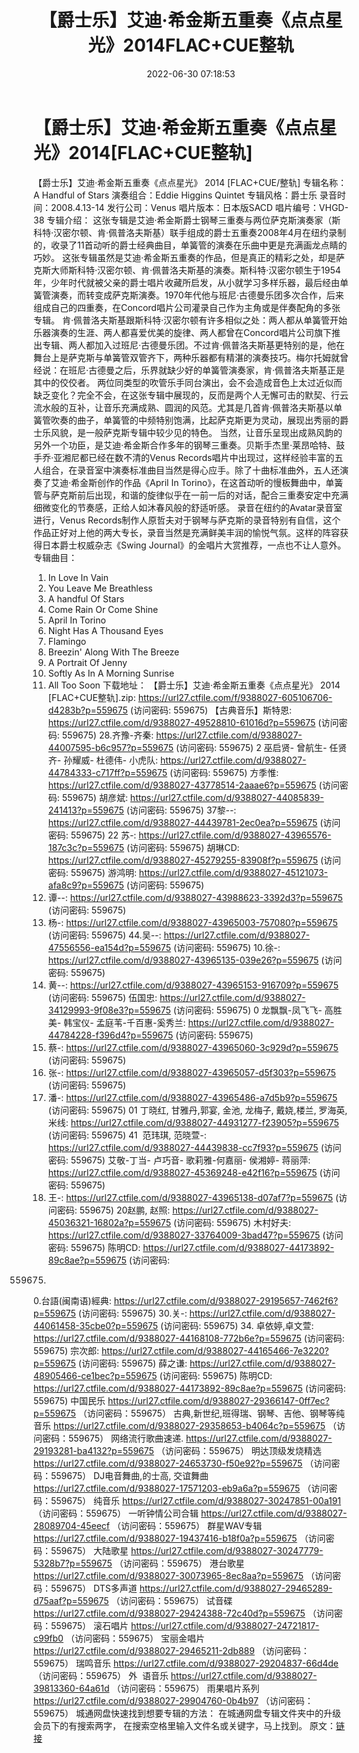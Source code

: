 ﻿---
title: 【爵士乐】艾迪·希金斯五重奏《点点星光》2014FLAC+CUE整轨
date: 2022-06-30 07:18:53
categories: 古典音乐、新世纪、纯音雅乐
tags: 纯音雅乐
---
# 【爵士乐】艾迪·希金斯五重奏《点点星光》2014[FLAC+CUE整轨]

【爵士乐】艾迪·希金斯五重奏《点点星光》 2014
[FLAC+CUE/整轨]
专辑名称：A Handful of
Stars
演奏组合：Eddie Higgins
Quintet
专辑风格：爵士乐
录音时间：2008.4.13-14
发行公司：Venus
唱片版本：日本版SACD
唱片编号：VHGD-38
专辑介绍：
这张专辑是艾迪·希金斯爵士钢琴三重奏与两位萨克斯演奏家（斯科特·汉密尔顿、肯·佩普洛夫斯基）联手组成的爵士五重奏2008年4月在纽约录制的，收录了11首动听的爵士经典曲目，单簧管的演奏在乐曲中更是充满画龙点睛的巧妙。
这张专辑虽然是艾迪·希金斯五重奏的作品，但是真正的精彩之处，却是萨克斯大师斯科特·汉密尔顿、肯·佩普洛夫斯基的演奏。斯科特·汉密尔顿生于1954年，少年时代就被父亲的爵士唱片收藏所启发，从小就学习多样乐器，最后经由单簧管演奏，而转变成萨克斯演奏。1970年代他与班尼·古德曼乐团多次合作，后来组成自己的四重奏，在Concord唱片公司灌录自己作为主角或是伴奏配角的多张专辑。
肯·佩普洛夫斯基跟斯科特·汉密尔顿有许多相似之处：两人都从单簧管开始乐器演奏的生涯、两人都喜爱优美的旋律、两人都曾在Concord唱片公司旗下推出专辑、两人都加入过班尼·古德曼乐团。不过肯·佩普洛夫斯基更特别的是，他在舞台上是萨克斯与单簧管双管齐下，两种乐器都有精湛的演奏技巧。梅尔托姆就曾经说：在班尼·古德曼之后，乐界就缺少好的单簧管演奏家，肯·佩普洛夫斯基正是其中的佼佼者。
两位同类型的吹管乐手同台演出，会不会造成音色上太过近似而缺乏变化？完全不会，在这张专辑中展现的，反而是两个人无懈可击的默契、行云流水般的互补，让音乐充满成熟、圆润的风范。尤其是几首肯·佩普洛夫斯基以单簧管吹奏的曲子，单簧管的中频特别饱满，比起萨克斯更为灵动，展现出秀丽的爵士乐风貌，是一般萨克斯专辑中较少见的特色。
当然，让音乐呈现出成熟风韵的另外一个功臣，是艾迪·希金斯合作多年的钢琴三重奏。贝斯手杰里·莱昂哈特、鼓手乔·亚湘尼都已经在数不清的Venus
Records唱片中出现过，这样经验丰富的五人组合，在录音室中演奏标准曲目当然是得心应手。除了十曲标准曲外，五人还演奏了艾迪·希金斯创作的作品《April
In
Torino》，在这首动听的慢板舞曲中，单簧管与萨克斯前后出现，和谐的旋律似乎在一前一后的对话，配合三重奏安定中充满细微变化的节奏感，正给人如沐春风般的舒适听感。
录音在纽约的Avatar录音室进行，Venus
Records制作人原哲夫对于钢琴与萨克斯的录音特别有自信，这个作品正好对上他的两大专长，录音当然是充满鲜美丰润的愉悦气氛。这样的阵容获得日本爵士权威杂志《Swing
Journal》的金唱片大赏推荐，一点也不让人意外。
专辑曲目：
01. In Love In
Vain
02. You Leave Me
Breathless
03. A handful Of
Stars
04. Come Rain Or Come
Shine
05. April In
Torino
06. Night Has A Thousand
Eyes
07. Flamingo
08. Breezin' Along With The
Breeze
09. A Portrait Of
Jenny
10. Softly As In A Morning
Sunrise
11. All Too Soon
下载地址：
【爵士乐】艾迪·希金斯五重奏《点点星光》 2014 [FLAC+CUE整轨].zip: https://url27.ctfile.com/f/9388027-605106706-d4283b?p=559675
(访问密码: 559675)
【古典音乐】斯特恩: https://url27.ctfile.com/d/9388027-49528810-61016d?p=559675
(访问密码: 559675)
28.齐豫-齐秦: https://url27.ctfile.com/d/9388027-44007595-b6c957?p=559675
(访问密码: 559675)
2 巫启贤- 曾航生- 任贤齐- 孙耀威- 杜德伟- 小虎队: https://url27.ctfile.com/d/9388027-44784333-c717ff?p=559675
(访问密码: 559675)
方季惟: https://url27.ctfile.com/d/9388027-43778514-2aaae6?p=559675
(访问密码: 559675)
胡彦斌: https://url27.ctfile.com/d/9388027-44085839-241413?p=559675
(访问密码: 559675)
37黎--: https://url27.ctfile.com/d/9388027-44439781-2ec0ea?p=559675
(访问密码: 559675)
22 苏-: https://url27.ctfile.com/d/9388027-43965576-187c3c?p=559675
(访问密码: 559675)
胡琳CD: https://url27.ctfile.com/d/9388027-45279255-83908f?p=559675
(访问密码: 559675)
游鸿明: https://url27.ctfile.com/d/9388027-45121073-afa8c9?p=559675
(访问密码: 559675)
24. 谭--: https://url27.ctfile.com/d/9388027-43988623-3392d3?p=559675
(访问密码: 559675)
06. 杨-: https://url27.ctfile.com/d/9388027-43965003-757080?p=559675
(访问密码: 559675)
44.吴--: https://url27.ctfile.com/d/9388027-47556556-ea154d?p=559675
(访问密码: 559675)
10.徐-: https://url27.ctfile.com/d/9388027-43965135-039e26?p=559675
(访问密码: 559675)
15. 黄--: https://url27.ctfile.com/d/9388027-43965153-916709?p=559675
(访问密码: 559675)
伍国忠: https://url27.ctfile.com/d/9388027-34129993-9f08e3?p=559675
(访问密码: 559675)
0 龙飘飘-凤飞飞- 高胜美- 韩宝仪- 孟庭苇-千百惠-奚秀兰: https://url27.ctfile.com/d/9388027-44784228-f396d4?p=559675
(访问密码: 559675)
07. 蔡-: https://url27.ctfile.com/d/9388027-43965060-3c929d?p=559675
(访问密码: 559675)
03. 张-: https://url27.ctfile.com/d/9388027-43965057-d5f303?p=559675
(访问密码: 559675)
20. 潘-: https://url27.ctfile.com/d/9388027-43965486-a7d5b9?p=559675
(访问密码: 559675)
01 丁晓红, 甘雅丹,郭宴, 金池, 龙梅子, 戴娆,楼兰, 罗海英,米线: https://url27.ctfile.com/d/9388027-44931277-f23905?p=559675
(访问密码: 559675)
41  范玮琪, 范晓萱-: https://url27.ctfile.com/d/9388027-44439838-cc7f93?p=559675
(访问密码: 559675)
艾敬-丁当- 卢巧音- 歌莉雅-何嘉丽- 侯湘婷- 蒋丽萍: https://url27.ctfile.com/d/9388027-45369248-e42f16?p=559675
(访问密码: 559675)
11. 王-: https://url27.ctfile.com/d/9388027-43965138-d07af7?p=559675
(访问密码: 559675)
20赵鹏, 赵照: https://url27.ctfile.com/d/9388027-45036321-16802a?p=559675
(访问密码: 559675)
木村好夫: https://url27.ctfile.com/d/9388027-33764009-3bad47?p=559675
(访问密码: 559675)
陈明CD:
https://url27.ctfile.com/d/9388027-44173892-89c8ae?p=559675
(访问密码:
559675)
0.台語(闽南语)經典: https://url27.ctfile.com/d/9388027-29195657-7462f6?p=559675
(访问密码: 559675)
30.关-: https://url27.ctfile.com/d/9388027-44061458-35cbe0?p=559675
(访问密码: 559675)
34. 卓依婷,卓文萱: https://url27.ctfile.com/d/9388027-44168108-772b6e?p=559675
(访问密码: 559675)
宗次郎: https://url27.ctfile.com/d/9388027-44165466-7e3220?p=559675
(访问密码: 559675)
薛之谦: https://url27.ctfile.com/d/9388027-48905466-ce1bec?p=559675
(访问密码: 559675)
陈明CD: https://url27.ctfile.com/d/9388027-44173892-89c8ae?p=559675
(访问密码: 559675)
中国民乐
https://url27.ctfile.com/d/9388027-29366147-0ff7ec?p=559675
（访问密码：559675）
古典,新世纪,班得瑞、钢琴、吉他、钢琴等纯音乐
https://url27.ctfile.com/d/9388027-29358653-b4064c?p=559675
（访问密码：559675）
网络流行歌曲速递.
https://url27.ctfile.com/d/9388027-29193281-ba4132?p=559675
（访问密码：559675）
明达顶级发烧精选
https://url27.ctfile.com/d/9388027-24653730-f50e92?p=559675
（访问密码：559675）
DJ电音舞曲,的士高, 交谊舞曲
https://url27.ctfile.com/d/9388027-17571203-eb9a6a?p=559675
（访问密码：559675）
纯音乐
https://url27.ctfile.com/d/9388027-30247851-00a191
（访问密码：559675）
一听钟情公司合辑
https://url27.ctfile.com/d/9388027-28089704-45eecf
（访问密码：559675）
群星WAV专辑
https://url27.ctfile.com/d/9388027-19437416-b18f0a?p=559675
（访问密码：559675）
大陆歌星
https://url27.ctfile.com/d/9388027-30247779-5328b7?p=559675
（访问密码：559675）
港台歌星
https://url27.ctfile.com/d/9388027-30073965-8ec8aa?p=559675
（访问密码：559675）
DTS多声道
https://url27.ctfile.com/d/9388027-29465289-d75aaf?p=559675
（访问密码：559675）
试音碟
https://url27.ctfile.com/d/9388027-29424388-72c40d?p=559675
（访问密码：559675）
滚石唱片
https://url27.ctfile.com/d/9388027-24721817-c99fb0
（访问密码：559675）
宝丽金唱片
https://url27.ctfile.com/d/9388027-29465211-2db889
（访问密码：559675）
瑞鸣音乐
https://url27.ctfile.com/d/9388027-29204837-66d4de
（访问密码：559675）
外  语音乐
https://url27.ctfile.com/d/9388027-39813360-64a61d
（访问密码：559675）
雨果唱片系列
https://url27.ctfile.com/d/9388027-29904760-0b4b97
（访问密码：559675）
城通网盘快速找到想要专辑的方法：
在城通网盘专辑文件夹中的升级会员下的有搜索两字，
在搜索空格里输入文件名或关键字，马上找到。
原文：[链接](https://blog.sina.com.cn/s/blog_1647c7e7601030y1v.html)